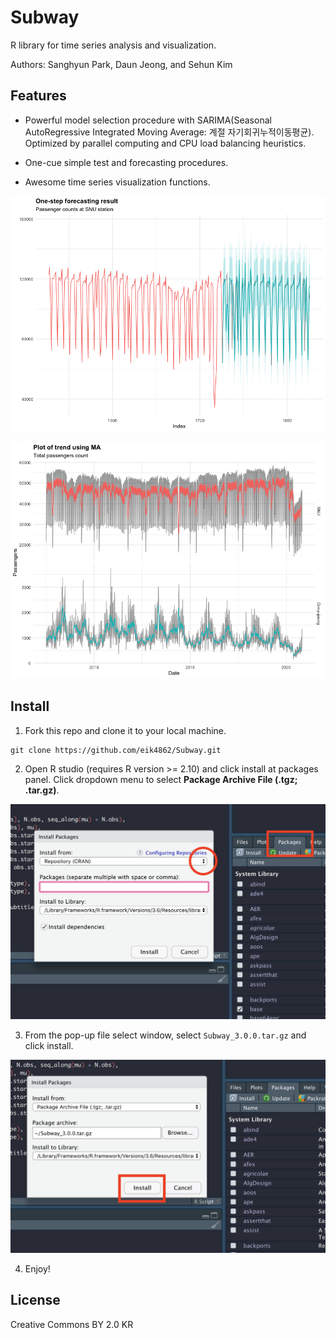 # Subway
R library for time series analysis and visualization.

Authors: Sanghyun Park, Daun Jeong, and Sehun Kim

## Features

* Powerful model selection procedure with SARIMA(Seasonal AutoRegressive Integrated Moving Average: 계절 자기회귀누적이동평균). Optimized by parallel computing and CPU load balancing heuristics.

* One-cue simple test and forecasting procedures.

* Awesome time series visualization functions.

![./Forecasting.png](./Forecasting.png)

![./Trend.png](./Trend.png)

## Install
1. Fork this repo and clone it to your local machine.

```{console}
git clone https://github.com/eik4862/Subway.git
```

2. Open R studio (requires R version >= 2.10) and click install at packages panel. Click dropdown menu to select **Package Archive File (.tgz; .tar.gz)**.

![./step1.png](./step1.png)

3. From the pop-up file select window, select `Subway_3.0.0.tar.gz` and click install.

![./step2.png](./step2.png)

4. Enjoy!

## License
Creative Commons BY 2.0 KR
